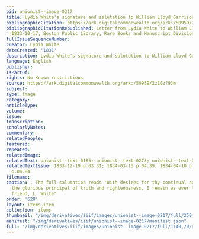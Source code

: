 ```yaml
---
pid: unionist--image-0217
title: Lydia White's signature and salutation to William Lloyd Garrison 1831
bibliographicCitation: https://ark.digitalcommonwealth.org/ark:/50959/2z10zf93m
bibliographicCitationRepublished: Letter from Lydia White to William Lloyd Garrison,
  1833-10-17, Boston Public Library, Rare Books and Manuscript Division
fullIssueSequenceNumber: 
creator: Lydia White
dateCreated: '1831'
description: Lydia White's signature and salutation to William Lloyd Garrison 1831
language: English
publisher: 
IsPartOf: 
rights: No Known restrictions
source: https://ark.digitalcommonwealth.org/ark:/50959/2z10zf93m
subject: 
type: image
category: 
articleType: 
volume: 
issue: 
transcription: 
scholarlyNotes: 
commentary: 
relatedPeople: 
featured: 
repeated: 
relatedImage: 
relatedText: unionist--text-0185; unionist--text-0275; unionist--text-0352; unionist--text-0385
relatedTextIssue: 1833-12-19 p.03.31; 1834-03-13 p.04.39; 1834-04-10 p.03.52; 1834-04-10
  p.04.84
filename: 
caption: . The full salutation reads "With desires for thy continual advancement in
  the glorious principal of truth and righteousness, I remain as ever thy sincere
  friend, L. White"
order: '628'
layout: items_item
collection: items
thumbnail: "/img/derivatives/iiif/images/unionist--image-0217/full/250,/0/default.jpg"
manifest: "/img/derivatives/iiif/unionist--image-0217/manifest.json"
full: "/img/derivatives/iiif/images/unionist--image-0217/full/1140,/0/default.jpg"
---
```

